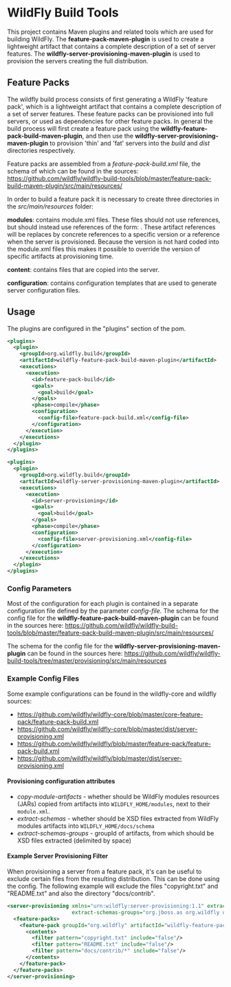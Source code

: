 WildFly Build Tools
========================

This project contains Maven plugins and related tools which are used for
building WildFly.  The **feature-pack-maven-plugin** is used to create
a lightweight artifact that contains a complete description of a set of 
server features.  The **wildfly-server-provisioning-maven-plugin** is used to 
provision the servers creating the full distribution.

## Feature Packs

The wildfly build process consists of first generating a WildFly 'feature pack',
which is a lightweight artifact that contains a complete description of a set 
of server features. These feature packs can be provisioned into full servers, 
or used as dependencies for other feature packs. In general the build process 
will first create a feature pack using the **wildfly-feature-pack-build-maven-plugin**, 
and then use the **wildfly-server-provisioning-maven-plugin** to provision 'thin' and 
'fat' servers into the *build* and *dist* directories respectively.

Feature packs are assembled from a *feature-pack-build.xml* file, the schema of which 
can be found in the sources: 
https://github.com/wildfly/wildfly-build-tools/blob/master/feature-pack-build-maven-plugin/src/main/resources/

In order to build a feature pack it is necessary to create three directories in the
*src/main/resources* folder:

**modules**: contains module.xml files. These files should not use <resource> references, 
but should instead use references of the form: 
<artifact name="${org.hibernate:hibernate-core}"/>. These artifact references will 
be replaces by concrete references to a specific version or a <resource> reference 
when the server is provisioned. Because the version is not hard coded into the 
module.xml files this makes it possible to override the version of specific artifacts 
at provisioning time.

**content**: contains files that are copied into the server.

**configuration**: contains configuration templates that are used to generate server configuration files.


## Usage

The plugins are configured in the "plugins" section of the pom.

```xml
<plugins>
  <plugin>
    <groupId>org.wildfly.build</groupId>
    <artifactId>wildfly-feature-pack-build-maven-plugin</artifactId>
    <executions>
      <execution>
        <id>feature-pack-build</id>
        <goals>
          <goal>build</goal>
        </goals>
        <phase>compile</phase>
        <configuration>
          <config-file>feature-pack-build.xml</config-file>
        </configuration>
      </execution>
    </executions>
  </plugin>
</plugins>
```

```xml
<plugins>
  <plugin>
    <groupId>org.wildfly.build</groupId>
    <artifactId>wildfly-server-provisioning-maven-plugin</artifactId>
    <executions>
      <execution>
        <id>server-provisioning</id>
        <goals>
          <goal>build</goal>
        </goals>
        <phase>compile</phase>
        <configuration>
          <config-file>server-provisioning.xml</config-file>
        </configuration>
      </execution>
    </executions>
  </plugin>
</plugins>
```

### Config Parameters

Most of the configuration for each plugin is contained in a separate configuration
file defined by the parameter *config-file*.  The schema for the config file for the **wildfly-feature-pack-build-maven-plugin** can be found in the sources here:
https://github.com/wildfly/wildfly-build-tools/blob/master/feature-pack-build-maven-plugin/src/main/resources/

The schema for the config file for the **wildfly-server-provisioning-maven-plugin** can
be found in the sources here:
https://github.com/wildfly/wildfly-build-tools/tree/master/provisioning/src/main/resources


### Example Config Files

Some example configurations can be found in the wildfly-core and wildfly sources:

* https://github.com/wildfly/wildfly-core/blob/master/core-feature-pack/feature-pack-build.xml
* https://github.com/wildfly/wildfly-core/blob/master/dist/server-provisioning.xml
* https://github.com/wildfly/wildfly/blob/master/feature-pack/feature-pack-build.xml
* https://github.com/wildfly/wildfly/blob/master/dist/server-provisioning.xml

#### Provisioning configuration attributes
* *copy-module-artifacts* - whether should be WildFly modules resources (JARs) copied from artifacts into `WILDFLY_HOME/modules`, next to their `module.xml`.
* *extract-schemas* - whether should be XSD files extracted from WildFly modules artifacts into `WILDFLY_HOME/docs/schema`
* *extract-schemas-groups* - groupId of artifacts, from which should be XSD files extracted (delimited by space)


#### Example Server Provisioning Filter

When provisioning a server from a feature pack, it's can be useful to exclude certain
files from the resulting distribution.  This can be done using the <filter/> config.
The following example will exclude the files "copyright.txt" and "README.txt" and
also the directory "docs/contrib".

```xml
<server-provisioning xmlns="urn:wildfly:server-provisioning:1.1" extract-schemas="true" copy-module-artifacts="true"
                     extract-schemas-groups="org.jboss.as org.wildfly org.wildfly.core org.jboss.metadata">
  <feature-packs>
    <feature-pack groupId="org.wildfly" artifactId="wildfly-feature-pack" version="${project.version}">
      <contents>
        <filter pattern="copyright.txt" include="false"/>
        <filter pattern="README.txt" include="false"/>
        <filter pattern="docs/contrib/*" include="false"/>
      </contents>
    </feature-pack>
  </feature-packs>
</server-provisioning>
```
